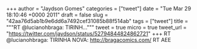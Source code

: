 
+++
author = "Jaydson Gomes"
categories = ["tweet"]
date = "Tue Mar 29 18:10:46 +0000 2011"
draft = false
slug = "42aa76d5ab1b9e6dd6a7492cef31085b88f514ab"
tags = ["tweet"]
title = """RT @lucianohbraga: TIRINH..."""
tweet = true
micro = true
tweet_url = "https://twitter.com/jaydson/status/52794844824862721"
+++
RT @lucianohbraga: TIRINHA NOVA: http://bragacomics.com/ RT AEE
